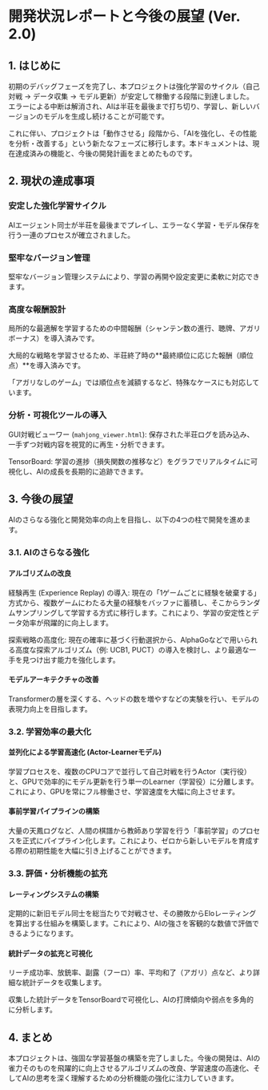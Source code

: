 # 開発状況レポートと今後の展望 (Ver. 2.0)

## 1. はじめに

初期のデバッグフェーズを完了し、本プロジェクトは強化学習のサイクル（自己対戦 → データ収集 → モデル更新）が安定して稼働する段階に到達しました。エラーによる中断は解消され、AIは半荘を最後まで打ち切り、学習し、新しいバージョンのモデルを生成し続けることが可能です。

これに伴い、プロジェクトは「動作させる」段階から、「AIを強化し、その性能を分析・改善する」という新たなフェーズに移行します。本ドキュメントは、現在達成済みの機能と、今後の開発計画をまとめたものです。

## 2. 現状の達成事項

### 安定した強化学習サイクル

AIエージェント同士が半荘を最後までプレイし、エラーなく学習・モデル保存を行う一連のプロセスが確立されました。

### 堅牢なバージョン管理

堅牢なバージョン管理システムにより、学習の再開や設定変更に柔軟に対応できます。

### 高度な報酬設計

局所的な最適解を学習するための中間報酬（シャンテン数の進行、聴牌、アガリボーナス）を導入済みです。

大局的な戦略を学習させるため、半荘終了時の**最終順位に応じた報酬（順位点）**を導入済みです。

「アガリなしのゲーム」では順位点を減額するなど、特殊なケースにも対応しています。

### 分析・可視化ツールの導入

GUI対戦ビューワー (`mahjong_viewer.html`): 保存された半荘ログを読み込み、一手ずつ対戦内容を視覚的に再生・分析できます。

TensorBoard: 学習の進捗（損失関数の推移など）をグラフでリアルタイムに可視化し、AIの成長を長期的に追跡できます。

## 3. 今後の展望

AIのさらなる強化と開発効率の向上を目指し、以下の4つの柱で開発を進めます。

### 3.1. AIのさらなる強化

#### アルゴリズムの改良

経験再生 (Experience Replay) の導入: 現在の「1ゲームごとに経験を破棄する」方式から、複数ゲームにわたる大量の経験をバッファに蓄積し、そこからランダムサンプリングして学習する方式に移行します。これにより、学習の安定性とデータ効率が飛躍的に向上します。

探索戦略の高度化: 現在の確率に基づく行動選択から、AlphaGoなどで用いられる高度な探索アルゴリズム（例: UCB1, PUCT）の導入を検討し、より最適な一手を見つけ出す能力を強化します。

#### モデルアーキテクチャの改善

Transformerの層を深くする、ヘッドの数を増やすなどの実験を行い、モデルの表現力向上を目指します。

### 3.2. 学習効率の最大化

#### 並列化による学習高速化 (Actor-Learnerモデル)

学習プロセスを、複数のCPUコアで並行して自己対戦を行うActor（実行役）と、GPUで効率的にモデル更新を行う単一のLearner（学習役）に分離します。これにより、GPUを常にフル稼働させ、学習速度を大幅に向上させます。

#### 事前学習パイプラインの構築

大量の天鳳ログなど、人間の棋譜から教師あり学習を行う「事前学習」のプロセスを正式にパイプライン化します。これにより、ゼロから新しいモデルを育成する際の初期性能を大幅に引き上げることができます。

### 3.3. 評価・分析機能の拡充

#### レーティングシステムの構築

定期的に新旧モデル同士を総当たりで対戦させ、その勝敗からEloレーティングを算出する仕組みを構築します。これにより、AIの強さを客観的な数値で評価できるようになります。

#### 統計データの拡充と可視化

リーチ成功率、放銃率、副露（フーロ）率、平均和了（アガリ）点など、より詳細な統計データを収集します。

収集した統計データをTensorBoardで可視化し、AIの打牌傾向や弱点を多角的に分析します。

## 4. まとめ

本プロジェクトは、強固な学習基盤の構築を完了しました。今後の開発は、AIの雀力そのものを飛躍的に向上させるアルゴリズムの改良、学習速度の高速化、そしてAIの思考を深く理解するための分析機能の強化に注力していきます。
